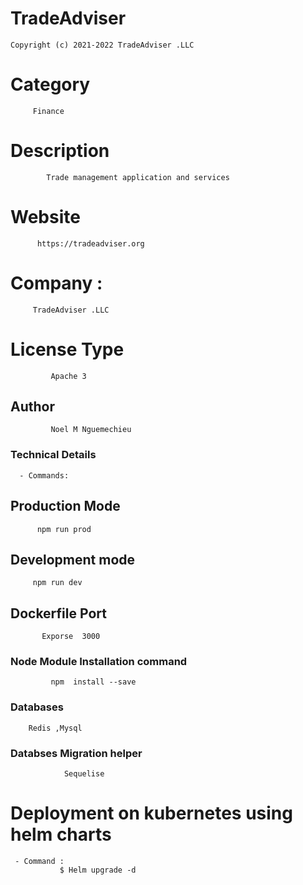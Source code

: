 # TradeAdviser
    Copyright (c) 2021-2022 TradeAdviser .LLC 

# Category 
         Finance

# Description
            Trade management application and services

# Website
          https://tradeadviser.org

# Company : 
        
         TradeAdviser .LLC

# License Type 
 
             Apache 3

## Author 
             Noel M Nguemechieu


### Technical Details
      - Commands:
## Production Mode
          npm run prod 
## Development mode 
         npm run dev

## Dockerfile Port
           Exporse  3000

###  Node Module Installation command
             
             npm  install --save

### Databases

        Redis ,Mysql

 ###  Databses  Migration helper
                
                Sequelise
# Deployment on kubernetes using helm charts
    
     - Command : 
               $ Helm upgrade -d
